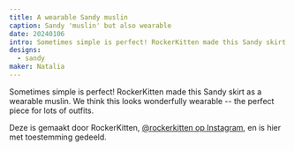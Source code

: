 ```yaml
---
title: A wearable Sandy muslin
caption: Sandy 'muslin' but also wearable
date: 20240106
intro: Sometimes simple is perfect! RockerKitten made this Sandy skirt as a wearable muslin.
designs:
  - sandy
maker: Natalia
---
```


Sometimes simple is perfect! RockerKitten made this Sandy skirt as a wearable muslin. We think this looks wonderfully wearable -- the perfect piece for lots of outfits.

Deze is gemaakt door RockerKitten, [@rockerkitten op Instagram](https://www.instagram.com/rockerkitten/), en is hier met toestemming gedeeld.
